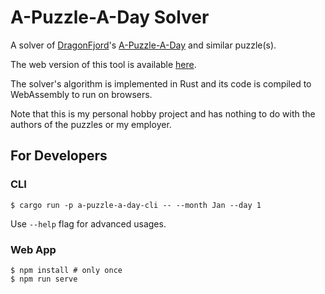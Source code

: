 # A-Puzzle-A-Day Solver

A solver of [DragonFjord](https://www.dragonfjord.com/)'s [A-Puzzle-A-Day](https://www.dragonfjord.com/product/a-puzzle-a-day/) and similar puzzle(s).

The web version of this tool is available [here](http://keiichiw.github.io/a-puzzle-a-day-solver/).

The solver's algorithm is implemented in Rust and its code is compiled to WebAssembly to run on browsers.

Note that this is my personal hobby project and has nothing to do with the authors of the puzzles or my employer.

## For Developers

### CLI

```
$ cargo run -p a-puzzle-a-day-cli -- --month Jan --day 1
```

Use `--help` flag for advanced usages.

### Web App

```
$ npm install # only once
$ npm run serve
```
